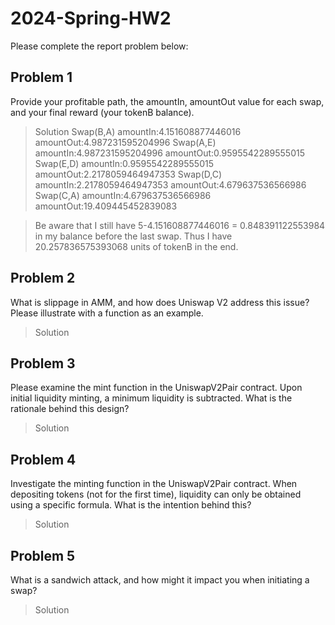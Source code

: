 # 2024-Spring-HW2

Please complete the report problem below:

## Problem 1
Provide your profitable path, the amountIn, amountOut value for each swap, and your final reward (your tokenB balance).

> Solution
> Swap(B,A) amountIn:4.151608877446016 amountOut:4.987231595204996
Swap(A,E) amountIn:4.987231595204996 amountOut:0.9595542289555015
Swap(E,D) amountIn:0.9595542289555015 amountOut:2.2178059464947353
Swap(D,C) amountIn:2.2178059464947353 amountOut:4.679637536566986
Swap(C,A) amountIn:4.679637536566986 amountOut:19.409445452839083

>Be aware that I still have 5-4.151608877446016 = 0.848391122553984 in my balance before the last swap. Thus I have 20.257836575393068 units of tokenB in the end.

## Problem 2
What is slippage in AMM, and how does Uniswap V2 address this issue? Please illustrate with a function as an example.

> Solution

## Problem 3
Please examine the mint function in the UniswapV2Pair contract. Upon initial liquidity minting, a minimum liquidity is subtracted. What is the rationale behind this design?

> Solution

## Problem 4
Investigate the minting function in the UniswapV2Pair contract. When depositing tokens (not for the first time), liquidity can only be obtained using a specific formula. What is the intention behind this?

> Solution

## Problem 5
What is a sandwich attack, and how might it impact you when initiating a swap?

> Solution

